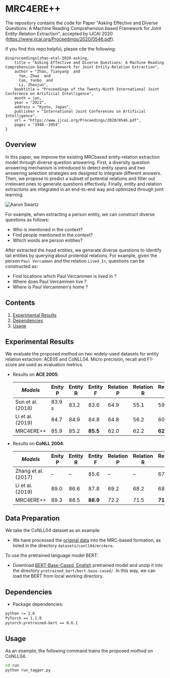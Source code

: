 # MRC4ERE++
The repository contains the code for Paper "Asking Effective and Diverse Questions: A Machine Reading Comprehension based Framework for Joint Entity-Relation Extraction", accepted by IJCAI 2020 (https://www.ijcai.org/Proceedings/2020/0546.pdf). <br>

If you find this repo helpful, please cite the following:
```text
@inproceedings{zhao-etal-2020-asking,
    title = "Asking Effective and Diverse Questions: A Machine Reading Comprehension based Framework for Joint Entity-Relation Extraction",
    author = "Zhao, Tianyang  and
      Yan, Zhao  and
      Cao, Yunbo  and
      Li, Zhoujun",
    booktitle = "Proceedings of the Twenty-Ninth International Joint Conference on Artificial Intelligence",
    month = jan,
    year = "2021",
    address = "Kyoto, Japan",
    publisher = "International Joint Conferences on Artificial Intelligence",
    url = "https://www.ijcai.org/Proceedings/2020/0546.pdf",
    pages = "3948--3954"
}
```
 

## Overview

In this paper, we improve the existing MRCbased entity-relation extraction model through diverse question answering. First, a diversity question answering mechanism is introduced to detect entity spans and two answering selection strategies are designed to integrate different answers. Then, we propose to predict a subset of potential relations and filter out irrelevant ones to generate questions effectively. Finally, entity and relation extractions are integrated in an end-to-end way and optimized through joint learning.<br> 

![Aaron Swartz](https://github.com/TanyaZhao/MRC4ERE_plus/raw/master/model_framework.png)

For example, when extracting a person entity, we can construct diverse questions as follows:
- Who is mentioned in the context?
- Find people mentioned in the context?
- Which words are person entities?

After extracted the head entities, we generate diverse questions to identify tail entities by querying about protential relations.
For example, given the person ```Paul Vercammen``` and the relation ```Lived_In```, questions can be constructed as:
- Find locations which Paul Vercammen is lived in ?
- Where does Paul Vercammen live ?
- Where is Paul Vercammen's home ?


## Contents
1. [Experimental Results](#experimental-results)
2. [Dependencies](#dependencies)
3. [Usage](#usage)


## Experimental Results

We evaluate the proposed method on two widely-used datasets for entity relation extaction: ACE05 and CoNLL04.
Micro precision, recall and F1-score are used as evaluation metrics. 
  
- Results on **ACE 2005**:

  | *Models* | Enity P | Entity R | Entity F | Relation P | Relation R | Relation F|
  | --- | --- | --- | --- | --- | --- | --- |
  |Sun et al. (2018) |83.9 s|83.2| 83.6| 64.9| 55.1| 59.6|
  |Li et al. (2019) |84.7 |84.9| 84.8 |64.8| 56.2| 60.2 |
  |MRC4ERE++ |85.9 |85.2 |**85.5** |62.0| 62.2| **62.1**|
  
- Results on **CoNLL 2004**:

  | *Models* | Enity P | Entity R | Entity F | Relation P | Relation R | Relation F|
  | --- | --- | --- | --- | --- | --- | --- |
  |Zhang et al. (2017) |– |–| 85.6 |– |–| 67.8|
  |Li et al. (2019) | 89.0 | 86.6 | 87.8 | 69.2 | 68.2 | 68.9 |
  |MRC4ERE++ |89.3 |88.5|**88.9** |72.2| 71.5| **71.9**|


## Data Preparation

We take the CoNLL04 dataset as an example:
* We have processed the [original data](https://github.com/bekou/multihead_joint_entity_relation_extraction/tree/master/data/CoNLL04) into the MRC-based formation, as listed in the directory ```datasets/conll04/mrc4ere```.

To use the pretrained language model BERT:
* Download [BERT-Base-Cased, English](https://s3.amazonaws.com/models.huggingface.co/bert/bert-base-cased.tar.gz) pretrained model and unzip it into the directory ```pretrained_bert/bert-base-cased/```. In this way, we can load the BERT from local working directory.
    
## Dependencies 

* Package dependencies: 
```bash 
python >= 3.6
PyTorch == 1.1.0
pytorch-pretrained-bert == 0.6.1 
```


## Usage
As an example, the following command trains the proposed mothod on CoNLL04. 
```bash 
cd run
python run_tagger.py 
```

